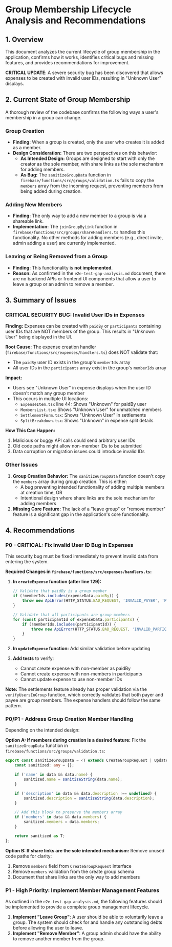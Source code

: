 # Group Membership Lifecycle Analysis and Recommendations

## 1. Overview

This document analyzes the current lifecycle of group membership in the application, confirms how it works, identifies critical bugs and missing features, and provides recommendations for improvement.

**CRITICAL UPDATE**: A severe security bug has been discovered that allows expenses to be created with invalid user IDs, resulting in "Unknown User" displays.

## 2. Current State of Group Membership

A thorough review of the codebase confirms the following ways a user's membership in a group can change.

### Group Creation

- **Finding:** When a group is created, only the user who creates it is added as a member.
- **Design Consideration:** There are two perspectives on this behavior:
    - **As Intended Design:** Groups are designed to start with only the creator as the sole member, with share links as the sole mechanism for adding members.
    - **As Bug:** The `sanitizeGroupData` function in `firebase/functions/src/groups/validation.ts` fails to copy the `members` array from the incoming request, preventing members from being added during creation.

### Adding New Members

- **Finding:** The only way to add a new member to a group is via a shareable link.
- **Implementation:** The `joinGroupByLink` function in `firebase/functions/src/groups/shareHandlers.ts` handles this functionality. No other methods for adding members (e.g., direct invite, admin adding a user) are currently implemented.

### Leaving or Being Removed from a Group

- **Finding:** This functionality is **not implemented**.
- **Reason:** As confirmed in the `e2e-test-gap-analysis.md` document, there are no backend APIs or frontend UI components that allow a user to leave a group or an admin to remove a member.

## 3. Summary of Issues

### CRITICAL SECURITY BUG: Invalid User IDs in Expenses

**Finding:** Expenses can be created with `paidBy` or `participants` containing user IDs that are NOT members of the group. This results in "Unknown User" being displayed in the UI.

**Root Cause:** The expense creation handler (`firebase/functions/src/expenses/handlers.ts`) does NOT validate that:

- The `paidBy` user ID exists in the group's `memberIds` array
- All user IDs in the `participants` array exist in the group's `memberIds` array

**Impact:**

- Users see "Unknown User" in expense displays when the user ID doesn't match any group member
- This occurs in multiple UI locations:
    - `ExpenseItem.tsx` line 44: Shows "Unknown" for paidBy user
    - `MembersList.tsx`: Shows "Unknown User" for unmatched members
    - `SettlementForm.tsx`: Shows "Unknown User" in settlements
    - `SplitBreakdown.tsx`: Shows "Unknown" in expense split details

**How This Can Happen:**

1. Malicious or buggy API calls could send arbitrary user IDs
2. Old code paths might allow non-member IDs to be submitted
3. Data corruption or migration issues could introduce invalid IDs

### Other Issues

1.  **Group Creation Behavior:** The `sanitizeGroupData` function doesn't copy the `members` array during group creation. This is either:
    - A bug preventing intended functionality of adding multiple members at creation time, OR
    - Intentional design where share links are the sole mechanism for adding members
2.  **Missing Core Feature:** The lack of a "leave group" or "remove member" feature is a significant gap in the application's core functionality.

## 4. Recommendations

### P0 - CRITICAL: Fix Invalid User ID Bug in Expenses

This security bug must be fixed immediately to prevent invalid data from entering the system.

**Required Changes in `firebase/functions/src/expenses/handlers.ts`:**

1. **In `createExpense` function (after line 129):**

    ```typescript
    // Validate that paidBy is a group member
    if (!memberIds.includes(expenseData.paidBy)) {
        throw new ApiError(HTTP_STATUS.BAD_REQUEST, 'INVALID_PAYER', 'Payer must be a member of the group');
    }

    // Validate that all participants are group members
    for (const participantId of expenseData.participants) {
        if (!memberIds.includes(participantId)) {
            throw new ApiError(HTTP_STATUS.BAD_REQUEST, 'INVALID_PARTICIPANT', `Participant ${participantId} is not a member of the group`);
        }
    }
    ```

2. **In `updateExpense` function:** Add similar validation before updating

3. **Add tests** to verify:
    - Cannot create expense with non-member as paidBy
    - Cannot create expense with non-members in participants
    - Cannot update expense to use non-member IDs

**Note:** The settlements feature already has proper validation via the `verifyUsersInGroup` function, which correctly validates that both payer and payee are group members. The expense handlers should follow the same pattern.

### P0/P1 - Address Group Creation Member Handling

Depending on the intended design:

**Option A: If members during creation is a desired feature:**
Fix the `sanitizeGroupData` function in `firebase/functions/src/groups/validation.ts`:

```typescript
export const sanitizeGroupData = <T extends CreateGroupRequest | UpdateGroupRequest>(data: T): T => {
    const sanitized: any = {};

    if ('name' in data && data.name) {
        sanitized.name = sanitizeString(data.name);
    }

    if ('description' in data && data.description !== undefined) {
        sanitized.description = sanitizeString(data.description);
    }

    // Add this block to preserve the members array
    if ('members' in data && data.members) {
        sanitized.members = data.members;
    }

    return sanitized as T;
};
```

**Option B: If share links are the sole intended mechanism:**
Remove unused code paths for clarity:

1.  Remove `members` field from `CreateGroupRequest` interface
2.  Remove `members` validation from the create group schema
3.  Document that share links are the only way to add members

### P1 - High Priority: Implement Member Management Features

As outlined in the `e2e-test-gap-analysis.md`, the following features should be implemented to provide a complete group management lifecycle.

1.  **Implement "Leave Group"**: A user should be able to voluntarily leave a group. The system should check for and handle any outstanding debts before allowing the user to leave.
2.  **Implement "Remove Member"**: A group admin should have the ability to remove another member from the group.
